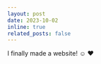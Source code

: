 ```yaml
---
layout: post
date: 2023-10-02
inline: true
related_posts: false
---
```


I finally made a website! :relaxed: :heart:

